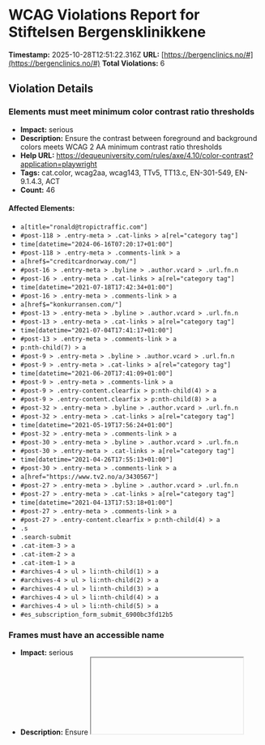 # WCAG Violations Report for Stiftelsen Bergensklinikkene

**Timestamp:** 2025-10-28T12:51:22.316Z
**URL:** [https://bergenclinics.no/#](https://bergenclinics.no/#)
**Total Violations:** 6

## Violation Details

### Elements must meet minimum color contrast ratio thresholds

- **Impact:** serious
- **Description:** Ensure the contrast between foreground and background colors meets WCAG 2 AA minimum contrast ratio thresholds
- **Help URL:** https://dequeuniversity.com/rules/axe/4.10/color-contrast?application=playwright
- **Tags:** cat.color, wcag2aa, wcag143, TTv5, TT13.c, EN-301-549, EN-9.1.4.3, ACT
- **Count:** 46

#### Affected Elements:

- `a[title="ronald@tropictraffic.com"]`
- `#post-118 > .entry-meta > .cat-links > a[rel="category tag"]`
- `time[datetime="2024-06-16T07:20:17+01:00"]`
- `#post-118 > .entry-meta > .comments-link > a`
- `a[href$="creditcardnorway.com/"]`
- `#post-16 > .entry-meta > .byline > .author.vcard > .url.fn.n`
- `#post-16 > .entry-meta > .cat-links > a[rel="category tag"]`
- `time[datetime="2021-07-18T17:42:34+01:00"]`
- `#post-16 > .entry-meta > .comments-link > a`
- `a[href$="konkurransen.com/"]`
- `#post-13 > .entry-meta > .byline > .author.vcard > .url.fn.n`
- `#post-13 > .entry-meta > .cat-links > a[rel="category tag"]`
- `time[datetime="2021-07-04T17:41:17+01:00"]`
- `#post-13 > .entry-meta > .comments-link > a`
- `p:nth-child(7) > a`
- `#post-9 > .entry-meta > .byline > .author.vcard > .url.fn.n`
- `#post-9 > .entry-meta > .cat-links > a[rel="category tag"]`
- `time[datetime="2021-06-20T17:41:09+01:00"]`
- `#post-9 > .entry-meta > .comments-link > a`
- `#post-9 > .entry-content.clearfix > p:nth-child(4) > a`
- `#post-9 > .entry-content.clearfix > p:nth-child(8) > a`
- `#post-32 > .entry-meta > .byline > .author.vcard > .url.fn.n`
- `#post-32 > .entry-meta > .cat-links > a[rel="category tag"]`
- `time[datetime="2021-05-19T17:56:24+01:00"]`
- `#post-32 > .entry-meta > .comments-link > a`
- `#post-30 > .entry-meta > .byline > .author.vcard > .url.fn.n`
- `#post-30 > .entry-meta > .cat-links > a[rel="category tag"]`
- `time[datetime="2021-04-26T17:55:13+01:00"]`
- `#post-30 > .entry-meta > .comments-link > a`
- `a[href="https://www.tv2.no/a/3430567"]`
- `#post-27 > .entry-meta > .byline > .author.vcard > .url.fn.n`
- `#post-27 > .entry-meta > .cat-links > a[rel="category tag"]`
- `time[datetime="2021-04-13T17:53:18+01:00"]`
- `#post-27 > .entry-meta > .comments-link > a`
- `#post-27 > .entry-content.clearfix > p:nth-child(4) > a`
- `.s`
- `.search-submit`
- `.cat-item-3 > a`
- `.cat-item-2 > a`
- `.cat-item-1 > a`
- `#archives-4 > ul > li:nth-child(1) > a`
- `#archives-4 > ul > li:nth-child(2) > a`
- `#archives-4 > ul > li:nth-child(3) > a`
- `#archives-4 > ul > li:nth-child(4) > a`
- `#archives-4 > ul > li:nth-child(5) > a`
- `#es_subscription_form_submit_6900bc3fd12b5`

### Frames must have an accessible name

- **Impact:** serious
- **Description:** Ensure <iframe> and <frame> elements have an accessible name
- **Help URL:** https://dequeuniversity.com/rules/axe/4.10/frame-title?application=playwright
- **Tags:** cat.text-alternatives, wcag2a, wcag412, section508, section508.22.i, TTv5, TT12.d, EN-301-549, EN-9.4.1.2
- **Count:** 1

#### Affected Elements:

- `iframe[width="345"]`

### Form elements must have labels

- **Impact:** critical
- **Description:** Ensure every form element has a label
- **Help URL:** https://dequeuniversity.com/rules/axe/4.10/label?application=playwright
- **Tags:** cat.forms, wcag2a, wcag412, section508, section508.22.n, TTv5, TT5.c, EN-301-549, EN-9.4.1.2, ACT
- **Count:** 1

#### Affected Elements:

- `.es_txt_email`

### Aside should not be contained in another landmark

- **Impact:** moderate
- **Description:** Ensure the complementary landmark or aside is at top level
- **Help URL:** https://dequeuniversity.com/rules/axe/4.10/landmark-complementary-is-top-level?application=playwright
- **Tags:** cat.semantics, best-practice
- **Count:** 2

#### Affected Elements:

- `#recent-posts-3`
- `#nav_menu-3`

### Landmarks should have a unique role or role/label/title (i.e. accessible name) combination

- **Impact:** moderate
- **Description:** Ensure landmarks are unique
- **Help URL:** https://dequeuniversity.com/rules/axe/4.10/landmark-unique?application=playwright
- **Tags:** cat.semantics, best-practice
- **Count:** 1

#### Affected Elements:

- `#search-4`

### All page content should be contained by landmarks

- **Impact:** moderate
- **Description:** Ensure all page content is contained by landmarks
- **Help URL:** https://dequeuniversity.com/rules/axe/4.10/region?application=playwright
- **Tags:** cat.keyboard, best-practice
- **Count:** 61

#### Affected Elements:

- `#post-118 > .entry-header`
- `#post-118 > .entry-meta > .byline`
- `#post-118 > .entry-meta > .cat-links`
- `time[datetime="2024-06-16T07:20:17+01:00"]`
- `#post-118 > .entry-meta > .comments-link`
- `#post-118 > figure`
- `#post-118 > .entry-content.clearfix`
- `#post-16 > .entry-header`
- `#post-16 > .entry-meta > .byline`
- `#post-16 > .entry-meta > .cat-links`
- `time[datetime="2021-07-18T17:42:34+01:00"]`
- `#post-16 > .entry-meta > .comments-link`
- `#post-16 > figure`
- `#post-16 > .entry-content.clearfix`
- `#post-13 > .entry-header`
- `#post-13 > .entry-meta > .byline`
- `#post-13 > .entry-meta > .cat-links`
- `time[datetime="2021-07-04T17:41:17+01:00"]`
- `#post-13 > .entry-meta > .comments-link`
- `#post-13 > figure`
- `#post-13 > .entry-content.clearfix`
- `#post-9 > .entry-header`
- `#post-9 > .entry-meta > .byline`
- `#post-9 > .entry-meta > .cat-links`
- `time[datetime="2021-06-20T17:41:09+01:00"]`
- `#post-9 > .entry-meta > .comments-link`
- `#post-9 > figure`
- `#post-9 > .entry-content.clearfix > p:nth-child(1)`
- `#post-9 > .entry-content.clearfix > h2:nth-child(2)`
- `#post-9 > .entry-content.clearfix > p:nth-child(3) > iframe[title="YouTube video player"][height="440"][allowfullscreen="allowfullscreen"], #player`
- `#post-9 > .entry-content.clearfix > p:nth-child(4)`
- `#post-9 > .entry-content.clearfix > p:nth-child(5)`
- `#post-9 > .entry-content.clearfix > h2:nth-child(6)`
- `#post-9 > .entry-content.clearfix > p:nth-child(8)`
- `#post-9 > .entry-content.clearfix > p:nth-child(9)`
- `#post-32 > .entry-header`
- `#post-32 > .entry-meta > .byline`
- `#post-32 > .entry-meta > .cat-links`
- `time[datetime="2021-05-19T17:56:24+01:00"]`
- `#post-32 > .entry-meta > .comments-link`
- `#post-32 > figure`
- `#post-32 > .entry-content.clearfix`
- `#post-30 > .entry-header`
- `#post-30 > .entry-meta > .byline`
- `#post-30 > .entry-meta > .cat-links`
- `time[datetime="2021-04-26T17:55:13+01:00"]`
- `#post-30 > .entry-meta > .comments-link`
- `#post-30 > figure`
- `#post-30 > .entry-content.clearfix`
- `#post-27 > .entry-header`
- `#post-27 > .entry-meta > .byline`
- `#post-27 > .entry-meta > .cat-links`
- `time[datetime="2021-04-13T17:53:18+01:00"]`
- `#post-27 > .entry-meta > .comments-link`
- `#post-27 > figure`
- `#post-27 > .entry-content.clearfix > p:nth-child(1)`
- `#post-27 > .entry-content.clearfix > h2`
- `#post-27 > .entry-content.clearfix > p:nth-child(3) > iframe[title="YouTube video player"][height="440"][allowfullscreen="allowfullscreen"], #player`
- `#post-27 > .entry-content.clearfix > p:nth-child(4)`
- `#post-27 > .entry-content.clearfix > p:nth-child(5)`
- `#post-27 > .entry-content.clearfix > p:nth-child(6)`
